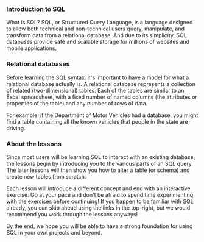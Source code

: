 ### Introduction to SQL
What is SQL?
SQL, or Structured Query Language, is a language designed to allow both technical and non-technical users query, manipulate, and transform data from a relational database. And due to its simplicity, SQL databases provide safe and scalable storage for millions of websites and mobile applications.

### Relational databases
Before learning the SQL syntax, it's important to have a model for what a relational database actually is. A relational database represents a collection of related (two-dimensional) tables. Each of the tables are similar to an Excel spreadsheet, with a fixed number of named columns (the attributes or properties of the table) and any number of rows of data.

For example, if the Department of Motor Vehicles had a database, you might find a table containing all the known vehicles that people in the state are driving.

### About the lessons
Since most users will be learning SQL to interact with an existing database, the lessons begin by introducing you to the various parts of an SQL query. The later lessons will then show you how to alter a table (or schema) and create new tables from scratch.

Each lesson will introduce a different concept and end with an interactive exercise. Go at your pace and don't be afraid to spend time experimenting with the exercises before continuing! If you happen to be familiar with SQL already, you can skip ahead using the links in the top-right, but we would recommend you work through the lessons anyways!

By the end, we hope you will be able to have a strong foundation for using SQL in your own projects and beyond.